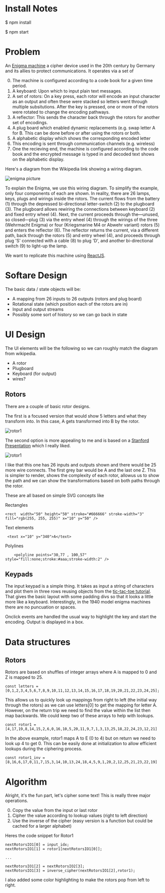 # Install Notes

$ npm install

$ npm start 

# Problem

An [Enigma machine](https://en.wikipedia.org/wiki/Enigma_machine)  a cipher device used in the 20th century by Germany and its allies to protect communications. It operates via a set of 
 
0. The machine is configured according to a code book for a given time period. 
1. A keyboard: Upon which to input plain text messages. 
2. A set of rotors: On a key press, each rotor will encode an input character as an output and often these were stacked so letters went through multiple subsitutions. After the key is pressed, one or more of the rotors were rotated to change the encoding pathways. 
3. A reflector: This sends the character back through the rotors for another set of encodings. 
4. A plug board which enabled dynamic replacements (e.g. swap letter A for B. This can be done before or after using the rotors or both.
5. A alphabetic display which shows the corresponding encoded letter
6. This encoding is sent through communication channels (e.g. wireless)
7. One the recieving end, the machine is configured according to the code book and the encrypted message is typed in and decoded text shows on the alphabetic display. 

Here's a diagram from the Wikipedia link showing a wiring diagram. 

![enigma picture](https://upload.wikimedia.org/wikipedia/commons/thumb/6/6c/Enigma-action.svg/400px-Enigma-action.svg.png)

To explain the Enigma, we use this wiring diagram. To simplify the example, only four components of each are shown. In reality, there are 26 lamps, keys, plugs and wirings inside the rotors. The current flows from the battery (1) through the depressed bi-directional letter-switch (2) to the plugboard (3). The plugboard allows rewiring the connections between keyboard (2) and fixed entry wheel (4). Next, the current proceeds through the—unused, so closed—plug (3) via the entry wheel (4) through the wirings of the three (Wehrmacht Enigma) or four (Kriegsmarine M4 or Abwehr variant) rotors (5) and enters the reflector (6). The reflector returns the current, via a different path, back through the rotors (5) and entry wheel (4), and proceeds through plug 'S' connected with a cable (8) to plug 'D', and another bi-directional switch (9) to light-up the lamp.

We want to replicate this machine using [ReactJS](https://react.dev). 


# Softare Design

The basic data / state objects will be: 

- A mapping from 26 inputs to 26 outputs (rotors and plug board)
- Rotational state (which position each of the rotors are in) 
- Input and output streams 
- Possibly some sort of history so we can go back in state

# UI Design 
The UI elements will be the following so we can roughly match the diagram from wikipedia. 

 - A rotor
 - Plugboard
 - Keyboard (for output)
 - wires? 

## Rotors

There are a couple of basic rotor designs. 

The first is a focused version that would show 5 letters and what they transform into. In this case, A gets transformed into B by the rotor. 

![rotor1](src/public/rotor1.svg)

The second option is more appealing to me and is based on a [Stanford Presentation](https://web.stanford.edu/class/cs106ax/res/lectures/12-Enigma.pdf) which I really liked. 

![rotor1](src/public/rotor2.svg)

I like that this one has 26 inputs and outputs shown and there would be 25 more wire connects. The first grey bar would be A and the last one Z. This is simpler to render, shows the complexity of each rotor, allowus us to show the path and we can show the transformations based on both paths through the rotor.  

These are all based on simple SVG concepts like 

Rectangles 

    <rect  width="50" height="50" stroke="#666666" stroke-width="3"  fill="rgb(255, 255, 255)" x="10" y="50" />

Text elements 

     <text x="10" y="340">A</text> 

Polylines 

        <polyline points="30,77 , 100,57" style="fill:none;stroke:#aaa;stroke-width:2" />

## Keypads

The input keypad is a simple thing. It takes as input a string of characters and plot them in three rows reusing objects from the [tic-tac-toe tutorial](https://react.dev/learn/tutorial-tic-tac-toe). That gives the basic layout with some padding divs so that it looks a little more like a keyboard. Interestingly, in the 1940 model enigma machines there are no puncuation or spaces. 

Onclick events are handled the usual way to highlight the key and start the encoding. Output is displayed in a box.


# Data structures

## Rotors

Rotors are based on shuffles of integer arrays where A is mapped to 0 and Z is mapped to 25. 

    const letters = [0,1,2,3,4,5,6,7,8,9,10,11,12,13,14,15,16,17,18,19,20,21,22,23,24,25];

This allows us to quickly look up mappings from right to left (the initial way through the rotors) as we can use letters[0] to get the mapping for letter A. However, on the return trip we need to find the value within the list then map backwards. We could keep two of these arrays to help with lookups. 

    const rotor1 = [4,17,19,8,14,15,2,6,0,16,10,5,20,11,9,7,1,3,13,25,18,22,24,23,12,21]

In the above example, rotor1 maps A to E (0 to 4) but on return we need to look up 4 to get 0. This can be easily done at initialization to allow efficient lookups during the ciphering process. 

    const rotor1_inv = [8,16,6,17,0,11,7,15,3,14,10,13,24,18,4,5,9,1,20,2,12,25,21,23,22,19]


# Algorithm 

Alright, it's the fun part, let's cipher some text! This is really three major operations. 

0. Copy the value from the input or last rotor
1. Cipher the value according to lookup values (right to left direction)
2. Use the inverse of the cipher (easy version is a function but could be cached for a larger alphabet)

Heres the code snippet for Rotor1  

    nextRotorsIO1[0] = input_idx;
    nextRotorsIO1[1] = rotor1[nextRotorsIO1[0]];

    ...

    nextRotorsIO1[2] = nextRotorsIO2[3];
    nextRotorsIO1[3] = inverse_cipher(nextRotorsIO1[2],rotor1);

I also added some color highlighting to make the rotors pop from left to right. 

